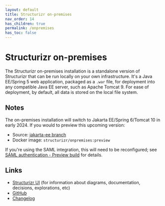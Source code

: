```yaml
---
layout: default
title: Structurizr on-premises
nav_order: 14
has_children: true
permalink: /onpremises
has_toc: false
---
```


# Structurizr on-premises

The Structurizr on-premises installation is a standalone version of Structurizr that can be run locally on your own infrastructure.
It's a Java EE/Spring 5 web application, packaged as a `.war` file, for deployment into any compatible Java EE server, such as Apache Tomcat 9.
For ease of deployment, by default, all data is stored on the local file system.

## Notes

The on-premises installation will switch to Jakarta EE/Spring 6/Tomcat 10 in early 2024.
If you would to preview this upcoming version:

- Source: [jakarta-ee branch](https://github.com/structurizr/onpremises/tree/jakarta-ee)
- Docker image: `structurizr/onpremises:preview`

If you're using the SAML integration, this will need to be reconfigured;
see [SAML authentication - Preview build](/onpremises/authentication/aml#preview-build-spring-6tomcat-10) for details.

## Links

- [Structurizr UI](/ui) (for information about diagrams, documentation, decisions, explorations, etc)
- [GitHub](https://github.com/structurizr/onpremises)
- [Changelog](https://structurizr.com/help/changelog)
